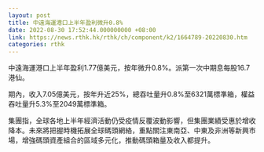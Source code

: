 ```yaml
---
layout: post
title: 中遠海運港口上半年盈利微升0.8%
date: 2022-08-30 17:52:44.000000000 +08:00
link: https://news.rthk.hk/rthk/ch/component/k2/1664789-20220830.htm
categories: rthk
---
```


中遠海運港口上半年盈利1.77億美元，按年微升0.8%。派第一次中期息每股16.7港仙。

期內，收入7.05億美元，按年升近25%，總吞吐量升0.8%至6321萬標準箱，權益吞吐量升5.3%至2049萬標準箱。

集團指，全球各地上半年經濟活動仍受疫情反覆波動影響，但集團業績受惠於增收降本。未來將把握時機拓展全球碼頭網絡，重點關注東南亞、中東及非洲等新興市場，增強碼頭資產組合的區域多元化，推動碼頭箱量及收入都提升。
